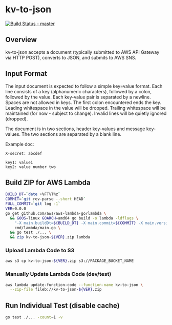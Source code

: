# kv-to-json

[![Build Status - master](https://travis-ci.com/djschaap/kv-to-json.svg?branch=master)](https://travis-ci.com/djschaap/kv-to-json)

## Overview

kv-to-json accepts a document (typically submitted to AWS API Gateway
via HTTP POST), converts to JSON, and submits to AWS SNS.

## Input Format

The input document is expected to follow a simple key=value format.
Each line consists of a key (alphanumeric characters), followed by
a colon, followed by the value.
Each key-value pair is separated by a newline.
Spaces are not allowed in keys.
The first colon encountered ends the key.
Leading whitespace in the value will be dropped.
Trailing whitespace will be maintained (for now - subject to change).
Invalid lines will be quietly ignored (dropped).

The document is in two sections, header key-values and message
key-values.
The two sections are separated by a blank line.

Example doc:
```
X-secret: abcdef

key1: value1
key2: value number two
```

## Build ZIP for AWS Lambda

```bash
BUILD_DT=`date +%FT%T%z`
COMMIT=`git rev-parse --short HEAD`
FULL_COMMIT=`git log -1`
VER=0.0.0
go get github.com/aws/aws-lambda-go/lambda \
  && GOOS=linux GOARCH=amd64 go build -o lambda -ldflags \
    "-X main.buildDt=${BUILD_DT} -X main.commit=${COMMIT} -X main.version=${VER}" \
    cmd/lambda/main.go \
  && go test ./... \
  && zip kv-to-json-${VER}.zip lambda
```

### Upload Lambda Code to S3

```bash
aws s3 cp kv-to-json-${VER}.zip s3://PACKAGE_BUCKET_NAME
```

### Manually Update Lambda Code (dev/test)

```bash
aws lambda update-function-code --function-name kv-to-json \
  --zip-file fileb://kv-to-json-${VER}.zip
```

## Run Individual Test (disable cache)

```bash
go test ./... -count=1 -v
```

